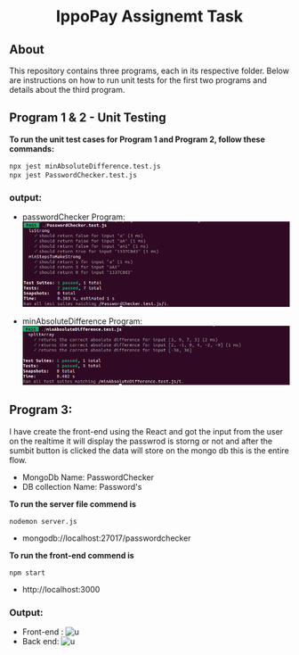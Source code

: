 <h1 align="center">
  IppoPay Assignemt Task
</h1>

## About
This repository contains three programs, each in its respective folder. Below are instructions on how to run unit tests for the first two programs and details about the third program.

## Program 1 & 2 - Unit Testing
**To run the unit test cases for Program 1 and Program 2, follow these commands:**
```
npx jest minAbsoluteDifference.test.js
npx jest PasswordChecker.test.js
```
### output:

* passwordChecker Program: ![u](Outputs/Program_1.png)

* minAbsoluteDifference Program: ![u](/Outputs/Program_2.png)


## Program 3:

I have create the front-end using the React and got the input from the user on the realtime it will display the passwrod is storng or not and after the sumbit button is clicked the data will store on the mongo db this is the entire flow.

* MongoDb Name: PasswordChecker
* DB collection Name: Password's

**To run the server file commend is**
```
nodemon server.js
```

* mongodb://localhost:27017/passwordchecker

**To run the front-end commend is**
```
npm start
```
* http://localhost:3000

### Output:
* Front-end : ![u](../Outputs/Program_3_Front_End.png) 
* Back end: ![u](../Output's/Program_3_Back_end.png)

